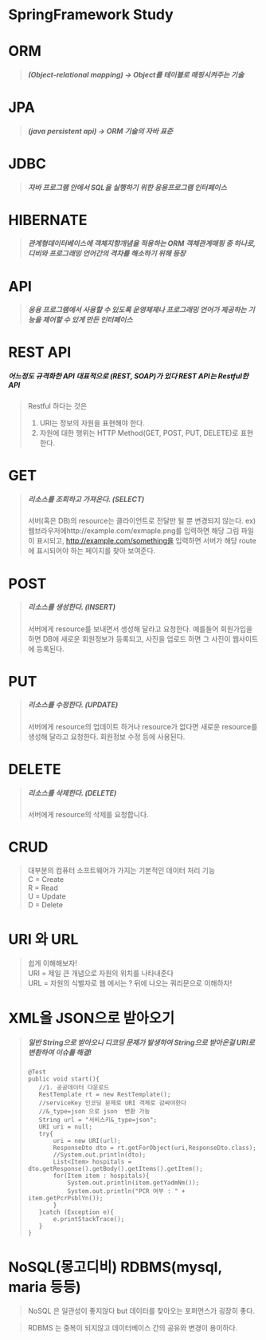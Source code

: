# SpringFramework Study

# ORM
 > ##### (Object-relational mapping) -> Object를 테이블로 매핑시켜주는 기술

# JPA
 > ##### (java persistent api) -> ORM 기술의 자바 표준

# JDBC
 > ##### 자바 프로그램 안에서 SQL을 실행하기 위한 응용프로그램 인터페이스

# HIBERNATE
 > ##### 관계형데이터베이스에 객체지향개념을 적용하는 ORM 객체관계매핑 중 하나로, 디비와 프로그래밍 언어간의 격차를 해소하기 위해 등장

# API
 > ##### 응용 프로그램에서 사용할 수 있도록 운영체제나 프로그래밍 언어가 제공하는 기능을 제어할 수 있게 만든 인터페이스

# REST API
##### 어느정도 규격화한 API 대표적으로 (REST, SOAP)가 있다 REST API는 Restful한 API
 > Restful 하다는 것은
 > 1. URI는 정보의 자원을 표현해야 한다.
 > 2. 자원에 대한 행위는 HTTP Method(GET, POST, PUT, DELETE)로 표현한다.

# GET
 > ##### 리소스를 조회하고 가져온다. (SELECT)
 > 서버(혹은 DB)의 resource는 클라이언트로 전달만 될 뿐 변경되지 않는다.
 > ex)웹브라우저에http://example.com/exmaple.png를 입력하면 해당 그림 파일이 표시되고, http://example.com/something을 입력하면 서버가 해당 route에 표시되어야 하는 페이지를 찾아 보여준다. 


# POST
 > ##### 리소스를 생성한다. (INSERT)
 > 서버에게 resource를 보내면서 생성해 달라고 요청한다. 예를들어 회원가입을 하면 DB에 새로운 회원정보가 등록되고, 사진을 업로드 하면 그 사진이 웹사이트에 등록된다.

# PUT
 > ##### 리소스를 수정한다. (UPDATE)
 > 서버에게 resource의 업데이트 하거나 resource가 없다면 새로운 resource를 생성해 달라고 요청한다. 회원정보 수정 등에 사용된다.

# DELETE
 > ##### 리소스를 삭제한다. (DELETE)
 > 서버에게 resource의 삭제를 요청합니다.

# CRUD
> 대부분의 컴퓨터 소프트웨어가 가지는 기본적인 데이터 처리 기능<br>
> C = Create <br>
> R = Read <br>
> U = Update <br>
> D = Delete <br>

# URI 와 URL
> 쉽게 이해해보자!<br>
> URI = 제일 큰 개념으로 자원의 위치를 나타내준다<br>
> URL = 자원의 식별자로 웹 에서는 ? 뒤에 나오는 쿼리문으로 이해하자!<br>

# XML을 JSON으로 받아오기
> ##### 일반 String으로 받아오니 디코딩 문제가 발생하여 String으로 받아온걸 URI로 변환하여 이슈를 해결!
>     @Test
>     public void start(){
>        //1. 공공데이터 다운로드
>        RestTemplate rt = new RestTemplate();
>        //serviceKey 인코딩 문제로 URI 객체로 감싸야한다
>        //&_type=json 으로 json  변환 가능
>        String url = "서비스키&_type=json";
>        URI uri = null;
>        try{
>            uri = new URI(url);
>            ResponseDto dto = rt.getForObject(uri,ResponseDto.class);
>            //System.out.println(dto);
>            List<Item> hospitals = dto.getResponse().getBody().getItems().getItem();
>            for(Item item : hospitals){
>                System.out.println(item.getYadmNm());
>                System.out.println("PCR 여부 : " + item.getPcrPsblYn());
>            }
>        }catch (Exception e){
>            e.printStackTrace();
>        }
>     }
 
# NoSQL(몽고디비) RDBMS(mysql, maria 등등)
> NoSQL 은 일관성이 좋지않다 but 데이터를 찾아오는 포퍼먼스가 굉장히 좋다.
 
> RDBMS 는 중복이 되지않고 데이터베이스 간의 공유와 변경이 용이하다.

